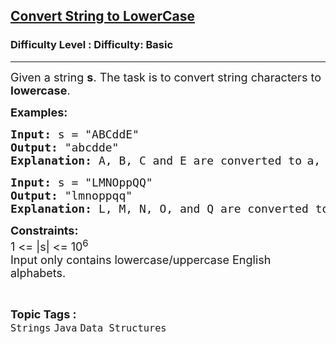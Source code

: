 <h2><a href="https://www.geeksforgeeks.org/problems/java-convert-string-to-lowercase2313/1?page=1&category=Strings&sortBy=accuracy">Convert String to LowerCase</a></h2><h3>Difficulty Level : Difficulty: Basic</h3><hr><div class="problems_problem_content__Xm_eO"><p><span style="font-size: 18px;">Given a string <strong>s</strong>. The task is to convert string characters to <strong>lowercase</strong>.</span></p>
<p><span style="font-size: 18px;"><strong>Examples:</strong></span></p>
<pre><span style="font-size: 18px;"><strong>Input: </strong>s = "ABCddE</span><span style="font-size: 18px;">"
<strong>Output:</strong> "abcdde</span><span style="font-size: 18px;">"
<strong>Explanation: </strong>A, B, C and E are converted to</span> <span style="font-size: 18px;">a, b, c and e thus all uppercase characters of the string converted to lowercase letter.</span></pre>
<pre><span style="font-size: 18px;"><strong>Input: </strong>s = "LMNOppQQ</span><span style="font-size: 18px;">"
<strong>Output:</strong> "lmnoppqq</span><span style="font-size: 18px;">"
<strong>Explanation: </strong>L, M, N, O, and Q are converted to l, m, n, o and q thus all uppercase characters of the string converted to lowercase letter.</span></pre>
<p><span style="font-size: 18px;"><strong>Constraints:</strong><br>1 &lt;= |s| &lt;= 10<sup>6<br></sup></span><span style="font-size: 18px;">Input only contains lowercase/uppercase English alphabets.</span></p></div><br><p><span style=font-size:18px><strong>Topic Tags : </strong><br><code>Strings</code>&nbsp;<code>Java</code>&nbsp;<code>Data Structures</code>&nbsp;